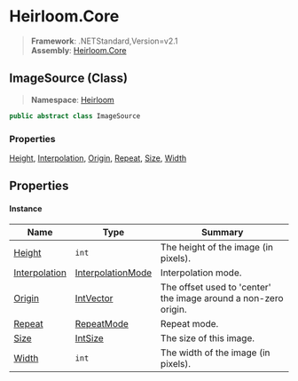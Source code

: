 # Heirloom.Core

> **Framework**: .NETStandard,Version=v2.1  
> **Assembly**: [Heirloom.Core][0]

## ImageSource (Class)

> **Namespace**: [Heirloom][0]

```cs
public abstract class ImageSource
```

### Properties

[Height][1], [Interpolation][2], [Origin][3], [Repeat][4], [Size][5], [Width][6]

## Properties

#### Instance

| Name               | Type                   | Summary                                                         |
|--------------------|------------------------|-----------------------------------------------------------------|
| [Height][1]        | `int`                  | The height of the image (in pixels).                            |
| [Interpolation][2] | [InterpolationMode][7] | Interpolation mode.                                             |
| [Origin][3]        | [IntVector][8]         | The offset used to 'center' the image around a non-zero origin. |
| [Repeat][4]        | [RepeatMode][9]        | Repeat mode.                                                    |
| [Size][5]          | [IntSize][10]          | The size of this image.                                         |
| [Width][6]         | `int`                  | The width of the image (in pixels).                             |

[0]: ../../Heirloom.Core.md
[1]: ImageSource/Height.md
[2]: ImageSource/Interpolation.md
[3]: ImageSource/Origin.md
[4]: ImageSource/Repeat.md
[5]: ImageSource/Size.md
[6]: ImageSource/Width.md
[7]: InterpolationMode.md
[8]: IntVector.md
[9]: RepeatMode.md
[10]: IntSize.md
